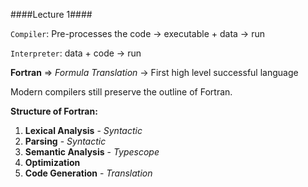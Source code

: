 ####Lecture 1####

`Compiler`: Pre-processes the code -> executable + data -> run

`Interpreter`: data + code -> run

**Fortran** => *Formula Translation* -> First high level successful language

Modern compilers still preserve the outline of Fortran. 

**Structure of Fortran:**

1. **Lexical Analysis** - *Syntactic*
2. **Parsing** - *Syntactic*
3. **Semantic Analysis** - *Typescope*
4. **Optimization**
5. **Code Generation** - *Translation*